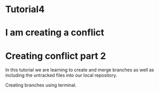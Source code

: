 # Tutorial4


# I am creating a conflict

# Creating conflict part 2


In this tutorial we are learning to create and merge branches as well as including the untracked files into our local repository.

Creating branches  using terminal.
